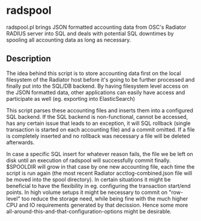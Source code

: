 # radspool
radspool.pl brings JSON formatted accounting data from OSC's Radiator RADIUS server into SQL and deals with potential SQL downtimes by spooling all accounting data as long as necessary.

## Description
The idea behind this script is to store accounting data first on the local filesystem of the Radiator host before it's going to be further processed and finally put into the SQL/DB backend. By having filesystem level access on the JSON formatted data, other applications can easily have access and participate as well (eg. exporting into ElasticSearch)

This script parses these accounting files and inserts them into a configured SQL backend. If the SQL backend is non-functional, cannot be accessed, has any certain issue that leads to an exception, it will SQL rollback (single transaction is started on each accounting file) and a commit omitted. If a file is completely inserted and no rollback was necessary a file will be deleted afterwards.

In case a specific SQL insert for whatever reason fails, the file we be left on disk until an execution of radspool will successfully commit finally. $SPOOLDIR will grow in that case by one new accounting file, each time the script is run again (the most recent Radiator acctlog-combined.json file will be moved into the spool directory). In certain situations it might be beneficial to have the flexibility in eg. configuring the transaction start/end points. In high volume setups it might be necessary to commit on "row-level" too reduce the storage need, while being fine with the much higher CPU and IO requirements generated by that decission. Hence some more all-around-this-and-that-configuration-options might be desirable.
